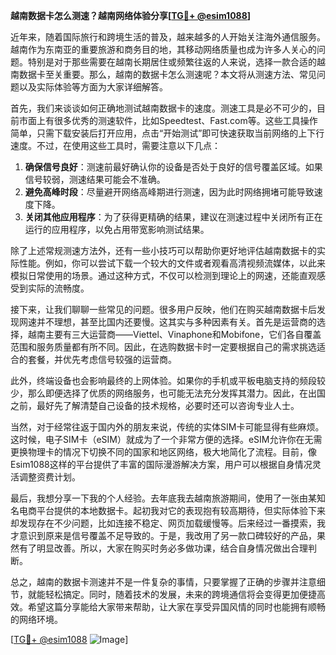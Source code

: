 **越南数据卡怎么测速？越南网络体验分享[[TG💪+ @esim1088](https://t.me/s/esim1088)]**

近年来，随着国际旅行和跨境生活的普及，越来越多的人开始关注海外通信服务。越南作为东南亚的重要旅游和商务目的地，其移动网络质量也成为许多人关心的问题。特别是对于那些需要在越南长期居住或频繁往返的人来说，选择一款合适的越南数据卡至关重要。那么，越南的数据卡怎么测速呢？本文将从测速方法、常见问题以及实际体验等方面为大家详细解答。

首先，我们来谈谈如何正确地测试越南数据卡的速度。测速工具是必不可少的，目前市面上有很多优秀的测速软件，比如Speedtest、Fast.com等。这些工具操作简单，只需下载安装后打开应用，点击“开始测试”即可快速获取当前网络的上下行速度。不过，在使用这些工具时，需要注意以下几点：

1. **确保信号良好**：测速前最好确认你的设备是否处于良好的信号覆盖区域。如果信号较弱，测速结果可能会不准确。
2. **避免高峰时段**：尽量避开网络高峰期进行测速，因为此时网络拥堵可能导致速度下降。
3. **关闭其他应用程序**：为了获得更精确的结果，建议在测速过程中关闭所有正在运行的应用程序，以免占用带宽影响测试结果。

除了上述常规测速方法外，还有一些小技巧可以帮助你更好地评估越南数据卡的实际性能。例如，你可以尝试下载一个较大的文件或者观看高清视频流媒体，以此来模拟日常使用的场景。通过这种方式，不仅可以检测到理论上的网速，还能直观感受到实际的流畅度。

接下来，让我们聊聊一些常见的问题。很多用户反映，他们在购买越南数据卡后发现网速并不理想，甚至比国内还要慢。这其实与多种因素有关。首先是运营商的选择，越南主要有三大运营商——Viettel、Vinaphone和Mobifone，它们各自覆盖范围和服务质量都有所不同。因此，在选购数据卡时一定要根据自己的需求挑选适合的套餐，并优先考虑信号较强的运营商。

此外，终端设备也会影响最终的上网体验。如果你的手机或平板电脑支持的频段较少，那么即便选择了优质的网络服务，也可能无法充分发挥其潜力。因此，在出国之前，最好先了解清楚自己设备的技术规格，必要时还可以咨询专业人士。

当然，对于经常往返于国内外的朋友来说，传统的实体SIM卡可能显得有些麻烦。这时候，电子SIM卡（eSIM）就成为了一个非常方便的选择。eSIM允许你在无需更换物理卡的情况下切换不同的国家和地区网络，极大地简化了流程。目前，像Esim1088这样的平台提供了丰富的国际漫游解决方案，用户可以根据自身情况灵活调整资费计划。

最后，我想分享一下我的个人经验。去年底我去越南旅游期间，使用了一张由某知名电商平台提供的本地数据卡。起初我对它的表现抱有较高期待，但实际体验下来却发现存在不少问题，比如连接不稳定、网页加载缓慢等。后来经过一番摸索，我才意识到原来是信号覆盖不足导致的。于是，我改用了另一款口碑较好的产品，果然有了明显改善。所以，大家在购买时务必多做功课，结合自身情况做出合理判断。

总之，越南的数据卡测速并不是一件复杂的事情，只要掌握了正确的步骤并注意细节，就能轻松搞定。同时，随着技术的发展，未来的跨境通信将会变得更加便捷高效。希望这篇分享能给大家带来帮助，让大家在享受异国风情的同时也能拥有顺畅的网络环境。

[[TG💪+ @esim1088](https://t.me/s/esim1088) ![Image](https://i.postimg.cc/4NQfJmqS/Snipaste-2025-05-13-00-14-12.png)]